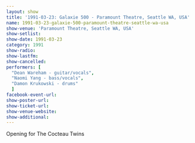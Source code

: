 ```yaml
---
layout: show
title: '1991-03-23: Galaxie 500 - Paramount Theatre, Seattle WA, USA'
name: 1991-03-23-galaxie-500-paramount-theatre-seattle-wa-usa
show-venue: 'Paramount Theatre, Seattle WA, USA'
show-setlist: 
show-date: 1991-03-23
category: 1991
show-radio: 
show-lastfm: 
show-cancelled: 
performers: [
  "Dean Wareham - guitar/vocals",
  "Naomi Yang - bass/vocals",
  "Damon Krukowski - drums"
  ]
facebook-event-url: 
show-poster-url: 
show-ticket-url: 
show-venue-website: 
show-additional: 
---
```


Opening for The Cocteau Twins